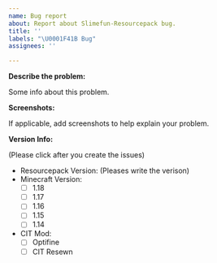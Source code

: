 ```yaml
---
name: Bug report
about: Report about Slimefun-Resourcepack bug.
title: ''
labels: "\U0001F41B Bug"
assignees: ''

---
```


**Describe the problem:**

Some info about this problem.

**Screenshots:**

If applicable, add screenshots to help explain your problem.

**Version Info:**

(Please click after you create the issues)

- Resourcepack Version:
  (Pleases write the verison)
- Minecraft Version:
  - [ ] 1.18
  - [ ] 1.17
  - [ ] 1.16
  - [ ] 1.15
  - [ ] 1.14
- CIT Mod:
  - [ ] Optifine
  - [ ] CIT Resewn
